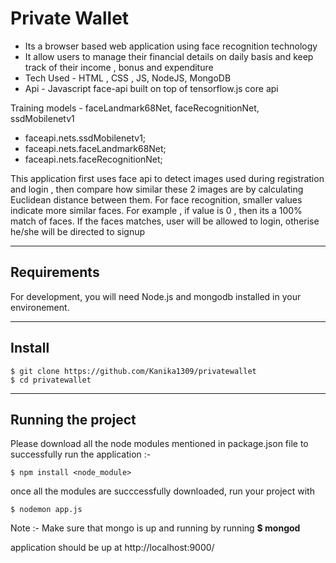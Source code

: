 # Private Wallet

* Its a browser based web application using face recognition technology 
* It allow users to manage their financial details on daily basis and keep track of their income , bonus and expenditure 
* Tech Used - HTML , CSS , JS, NodeJS, MongoDB
* Api - Javascript face-api built on top of tensorflow.js core api 

Training models -  faceLandmark68Net, faceRecognitionNet, ssdMobilenetv1
* faceapi.nets.ssdMobilenetv1;
* faceapi.nets.faceLandmark68Net;
* faceapi.nets.faceRecognitionNet;

This application first uses face api to detect images used during registration and login , then compare how similar these 2 images are by calculating Euclidean distance between them. 
For face recognition, smaller values indicate more similar faces. For example , if value is 0 , then its a 100% match of faces. 
If the faces matches, user will be allowed to login, otherise he/she will be directed to signup 

---
## Requirements

For development, you will need Node.js and mongodb installed in your environement.

---
## Install

    $ git clone https://github.com/Kanika1309/privatewallet
    $ cd privatewallet

---
## Running the project
Please download all the node modules mentioned in package.json file to successfully run the application :- 
```
$ npm install <node_module> 
```    
once all the modules are succcessfully downloaded, run your project with 
```
$ nodemon app.js
```
Note :- Make sure that mongo is up and running by running **$ mongod**

application should be up at http://localhost:9000/
